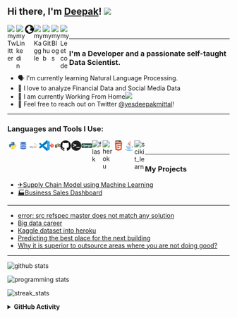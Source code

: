 ## Hi there, I'm [Deepak][website]! <img src="https://media.giphy.com/media/hvRJCLFzcasrR4ia7z/giphy.gif" width="25px">

[<img align="left" alt="myTwitter" width="20px" src="https://cdn.jsdelivr.net/npm/simple-icons@v3/icons/twitter.svg" />][twitter]
[<img align="left" alt="myLinkedin" width="20px" src="https://cdn.jsdelivr.net/npm/simple-icons@v3/icons/linkedin.svg" />][linkedin]
[<img align="left" alt="myWebsite" width="20px" src="https://raw.githubusercontent.com/iconic/open-iconic/master/svg/globe.svg" />][website]
[<img align="left" alt="myKaggle" width="20px" src="https://cdn.jsdelivr.net/npm/simple-icons@3.13.0/icons/kaggle.svg" />][kaggle]
[<img align="left" alt="myGithub" width="20px" src="https://cdn.jsdelivr.net/npm/simple-icons@3.13.0/icons/github.svg" />][github]
[<img align="left" alt="myBlogs" width="20px" src="https://cdn.jsdelivr.net/npm/simple-icons@3.13.0/icons/medium.svg" />][medium]
[<img align="left" alt="myLeetcode" width="20px" src="https://cdn.jsdelivr.net/npm/simple-icons@3.13.0/icons/leetcode.svg" />][leetcode]

<br />

---

### I'm a Developer and a passionate self-taught Data Scientist.
- 🗣 I'm currently learning Natural Language Processing.
- 🤑 I love to analyze Financial Data and Social Media Data
- 🏡 I am currently Working From Home<img src="https://media.giphy.com/media/WUlplcMpOCEmTGBtBW/giphy.gif" width="30"> 
- 💬 Feel free to reach out on Twitter [@yesdeepakmittal][twitter]!

---

### Languages and Tools I Use:

<img align="left" alt="Python" width="24px" src="https://raw.githubusercontent.com/github/explore/80688e429a7d4ef2fca1e82350fe8e3517d3494d/topics/python/python.png" />
<img align="left" alt="SQL" width="24px" src="https://raw.githubusercontent.com/github/explore/80688e429a7d4ef2fca1e82350fe8e3517d3494d/topics/sql/sql.png" />
<img align="left" alt="MySQL" width="24px" src="https://raw.githubusercontent.com/github/explore/80688e429a7d4ef2fca1e82350fe8e3517d3494d/topics/mysql/mysql.png" />
<img align="left" alt="Visual Studio Code" width="24px" src="https://raw.githubusercontent.com/github/explore/80688e429a7d4ef2fca1e82350fe8e3517d3494d/topics/visual-studio-code/visual-studio-code.png" /> 
<img align="left" alt="Git" width="24px" src="https://raw.githubusercontent.com/github/explore/80688e429a7d4ef2fca1e82350fe8e3517d3494d/topics/git/git.png" />
<img align="left" alt="GitHub" width="24px" src="https://raw.githubusercontent.com/github/explore/78df643247d429f6cc873026c0622819ad797942/topics/github/github.png" />
<img align="left" alt="Terminal" width="24px" src="https://raw.githubusercontent.com/github/explore/80688e429a7d4ef2fca1e82350fe8e3517d3494d/topics/terminal/terminal.png" />
<img align="left" alt="django" width="24px"
src="https://raw.githubusercontent.com/devicons/devicon/master/icons/django/django-original.svg" />
<img align="left" alt="flask" width="24px"
src="https://www.vectorlogo.zone/logos/pocoo_flask/pocoo_flask-icon.svg" />
<img align="left" alt="heroku" width="24px"
src="https://www.vectorlogo.zone/logos/heroku/heroku-icon.svg" />
<img align="left" alt="HTML" width="24px"
src="https://raw.githubusercontent.com/devicons/devicon/master/icons/html5/html5-original-wordmark.svg" />
<img align="left" alt="Java" width="24px"
src="https://raw.githubusercontent.com/devicons/devicon/master/icons/java/java-original.svg" />
<img align="left" alt="scikit_learn" width="24px"
src="https://upload.wikimedia.org/wikipedia/commons/0/05/Scikit_learn_logo_small.svg" />
<br />

---

### My Projects
- [✈Supply Chain Model using Machine Learning](https://github.com/yesdeepakmittal/SupplyChainModel)
- [🏭Business Sales Dashboard](https://github.com/yesdeepakmittal/Business_Dashboard)

---
<!--
### My Latest Blogs  -->
<!-- BLOG-POST-LIST:START -->
- [error: src refspec master does not match any solution](https://dev.to/yesdeepakmittal/error-src-refspec-master-does-not-match-any-solution-1687)
- [Big data career](https://dev.to/yesdeepakmittal/big-data-career-1p9l)
- [Kaggle dataset into heroku](https://dev.to/yesdeepakmittal/kaggle-dataset-into-heroku-1mn)
- [Predicting the best place for the next building](https://medium.com/@yesdeepakmittal/predicting-the-best-place-for-the-next-building-d45dbfed7dc9?source=rss-1b22113e9cbd------2)
- [Why it is superior to outsource areas where you are not doing good?](https://medium.com/vanijya-technology/why-it-is-superior-to-outsource-areas-where-you-are-not-doing-good-acb6aa6a3689?source=rss-1b22113e9cbd------2)
<!-- BLOG-POST-LIST:END -->
<!--
### My Latest StackOverflow Activity
<!-- STACKOVERFLOW:START --> <!--
- [Time Complexity of for loop if we are just skipping the iteration using continue](https://stackoverflow.com/questions/70681725/time-complexity-of-for-loop-if-we-are-just-skipping-the-iteration-using-continue)
- [What is the time complexity for appending an element to a list? [closed]](https://stackoverflow.com/questions/70529063/what-is-the-time-complexity-for-appending-an-element-to-a-list)
- [error: src refspec master does not match any while deploying app on heroku](https://stackoverflow.com/questions/68422765/error-src-refspec-master-does-not-match-any-while-deploying-app-on-heroku)
- [Answer by Deepak Mittal for git commit error: pathspec &#39;commit&#39; did not match any file&lpar;s&rpar; known to git](https://stackoverflow.com/questions/16951207/git-commit-error-pathspec-commit-did-not-match-any-files-known-to-git/68422649#68422649)
<!-- STACKOVERFLOW:END -->

---

![github stats](https://github-readme-stats.vercel.app/api?username=yesdeepakmittal&show_icons=true&include_all_commits=true)

![programming stats](https://github-readme-stats.vercel.app/api/top-langs/?username=yesdeepakmittal&layout=compact&hide=jupyter%20notebook)

![streak_stats](https://github-readme-streak-stats.herokuapp.com/?user=yesdeepakmittal)

<details>	
  <summary><b>GitHub Activity</b></summary>
  <br />
  <img src="https://activity-graph.herokuapp.com/graph?username=yesdeepakmittal&theme=github" />
</details>

[website]: https://yesdeepakmittal.github.io
[twitter]: https://twitter.com/yesdeepakmittal
[linkedin]: https://linkedin.com/in/yesdeepakmittal
[kaggle]: https://www.kaggle.com/yesdeepakmittal
[github]: https://github.com/yesdeepakmittal/
[medium]: https://medium.com/@yesdeepakmittal
[leetcode]: https://leetcode.com/yesdeepakmittal/
